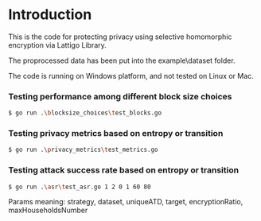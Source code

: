 # Introduction

This is the code for protecting privacy using selective homomorphic encryption via Lattigo Library.

The proprocessed data has been put into the example\dataset folder.

The code is running on Windows platform, and not tested on Linux or Mac.

### Testing performance among different block size choices
```bash
$ go run .\blocksize_choices\test_blocks.go
```

### Testing privacy metrics based on entropy or transition
```bash
$ go run .\privacy_metrics\test_metrics.go
```

### Testing attack success rate based on entropy or transition
```bash
$ go run .\asr\test_asr.go 1 2 0 1 60 80
```
Params meaning: strategy, dataset, uniqueATD, target, encryptionRatio, maxHouseholdsNumber
